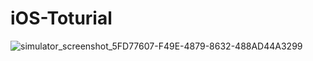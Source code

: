 # iOS-Toturial
![simulator_screenshot_5FD77607-F49E-4879-8632-488AD44A3299](https://user-images.githubusercontent.com/48217498/169691948-7c039494-15cd-4a92-adec-3c98a580401b.png)
